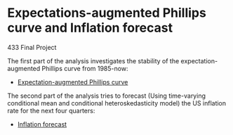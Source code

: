 # Expectations-augmented Phillips curve and Inflation forecast

433 Final Project

The first part of the analysis investigates the stability of the expectation-augmented Phillips curve from 1985-now: 

* [Expectation-augmented Phillips curve](https://kt1720.github.io/Phillips-curve-and-inflation/Expectation-augmented-Phillips-curve.html)

The second part of the analysis tries to forecast (Using time-varying conditional mean and conditional heteroskedasticity model) the US inflation rate for the next four quarters:

* [Inflation forecast](https://github.com/kt1720/Phillips-curve/blob/main/Forecasting-Inflation.md)
